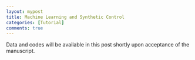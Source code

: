 ```yaml
---
layout: mypost
title: Machine Learning and Synthetic Control
categories: [Tutorial]
comments: true
---
```


Data and codes will be available in this post shortly upon acceptance of the manuscript.
